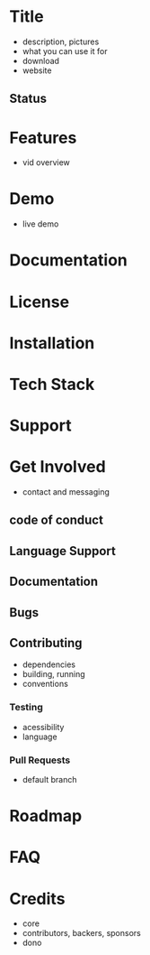 # Title
- description, pictures
- what you can use it for
- download
- website

## Status

# Features
- vid overview

# Demo
- live demo

# Documentation

# License

# Installation

# Tech Stack

# Support

# Get Involved
- contact and messaging

## code of conduct

## Language Support

## Documentation

## Bugs

## Contributing
- dependencies
- building, running
- conventions

### Testing
- acessibility
- language

### Pull Requests
- default branch

# Roadmap

# FAQ

# Credits
- core
- contributors, backers, sponsors
- dono
